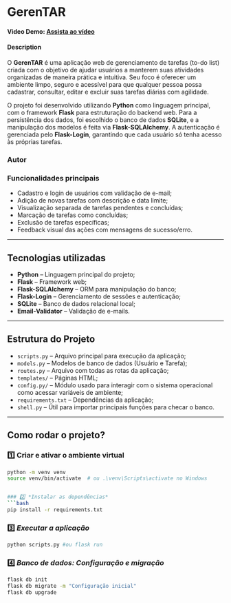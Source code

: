 # GerenTAR

#### Video Demo: [Assista ao vídeo](https://www.youtube.com/watch?v=9biurFkAxCk)

#### Description

O **GerenTAR** é uma aplicação web de gerenciamento de tarefas (to-do list) criada com o objetivo de ajudar usuários a manterem suas atividades organizadas de maneira prática e intuitiva. Seu foco é oferecer um ambiente limpo, seguro e acessível para que qualquer pessoa possa cadastrar, consultar, editar e excluir suas tarefas diárias com agilidade.

O projeto foi desenvolvido utilizando **Python** como linguagem principal, com o framework **Flask** para estruturação do backend web. Para a persistência dos dados, foi escolhido o banco de dados **SQLite**, e a manipulação dos modelos é feita via **Flask-SQLAlchemy**. A autenticação é gerenciada pelo **Flask-Login**, garantindo que cada usuário só tenha acesso às próprias tarefas.

### Autor



### Funcionalidades principais

- Cadastro e login de usuários com validação de e-mail;
- Adição de novas tarefas com descrição e data limite;
- Visualização separada de tarefas pendentes e concluídas;
- Marcação de tarefas como concluídas;
- Exclusão de tarefas específicas;
- Feedback visual das ações com mensagens de sucesso/erro.

---

## Tecnologias utilizadas

- **Python** – Linguagem principal do projeto;
- **Flask** – Framework web;
- **Flask-SQLAlchemy** – ORM para manipulação do banco;
- **Flask-Login** – Gerenciamento de sessões e autenticação;
- **SQLite** – Banco de dados relacional local;
- **Email-Validator** – Validação de e-mails.

---

## Estrutura do Projeto

- `scripts.py` – Arquivo principal para execução da aplicação;
- `models.py` – Modelos de banco de dados (Usuário e Tarefa);
- `routes.py` – Arquivo com todas as rotas da aplicação;
- `templates/` – Páginas HTML;
- `config.py/` – Módulo usado para interagir com o sistema operacional como acessar variáveis de ambiente;
- `requirements.txt` – Dependências da aplicação;
- `shell.py` – Útil para importar principais funções para checar o banco.

---

## Como rodar o projeto?

### 1️⃣ Criar e ativar o ambiente virtual

```bash
python -m venv venv
source venv/bin/activate  # ou .\venv\Scripts\activate no Windows


### 2️⃣ *Instalar as dependências*
```bash
pip install -r requirements.txt
```

### 3️⃣ *Executar a aplicação*
```bash
python scripts.py #ou flask run
```

### 4️⃣ *Banco de dados: Configuração e migração*
```bash
flask db init
flask db migrate -m "Configuração inicial"
flask db upgrade
```
